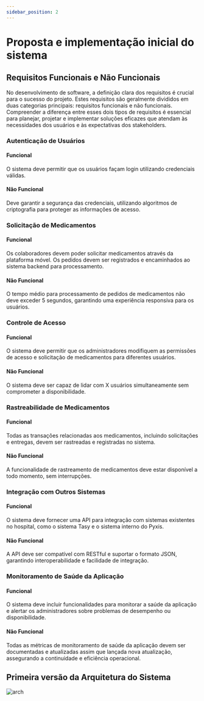 ```yaml
---
sidebar_position: 2
---
```


# Proposta e implementação inicial do sistema

## Requisitos Funcionais e Não Funcionais 

No desenvolvimento de software, a definição clara dos requisitos é crucial para o sucesso do projeto. Estes requisitos são geralmente divididos em duas categorias principais: requisitos funcionais e não funcionais. Compreender a diferença entre esses dois tipos de requisitos é essencial para planejar, projetar e implementar soluções eficazes que atendam às necessidades dos usuários e às expectativas dos stakeholders.


### Autenticação de Usuários
#### Funcional
O sistema deve permitir que os usuários façam login utilizando credenciais válidas.

#### Não Funcional
Deve garantir a segurança das credenciais, utilizando algoritmos de criptografia para proteger as informações de acesso.

### Solicitação de Medicamentos
#### Funcional
Os colaboradores devem poder solicitar medicamentos através da plataforma móvel. Os pedidos devem ser registrados e encaminhados ao sistema backend para processamento.

#### Não Funcional
O tempo médio para processamento de pedidos de medicamentos não deve exceder 5 segundos, garantindo uma experiência responsiva para os usuários.

### Controle de Acesso
#### Funcional
O sistema deve permitir que os administradores modifiquem as permissões de acesso e solicitação de medicamentos para diferentes usuários.

#### Não Funcional
O sistema deve ser capaz de lidar com X usuários simultaneamente sem comprometer a disponibilidade.

### Rastreabilidade de Medicamentos
#### Funcional
Todas as transações relacionadas aos medicamentos, incluindo solicitações e entregas, devem ser rastreadas e registradas no sistema.

#### Não Funcional
A funcionalidade de rastreamento de medicamentos deve estar disponível a todo momento, sem interrupções.

### Integração com Outros Sistemas
#### Funcional
O sistema deve fornecer uma API para integração com sistemas existentes no hospital, como o sistema Tasy e o sistema interno do Pyxis.

#### Não Funcional
A API deve ser compatível com RESTful e suportar o formato JSON, garantindo interoperabilidade e facilidade de integração.

### Monitoramento de Saúde da Aplicação
#### Funcional
O sistema deve incluir funcionalidades para monitorar a saúde da aplicação e alertar os administradores sobre problemas de desempenho ou disponibilidade.

#### Não Funcional
Todas as métricas de monitoramento de saúde da aplicação devem ser documentadas e atualizadas assim que lançada nova atualização, assegurando a continuidade e eficiência operacional.

## Primeira versão da Arquitetura do Sistema
![arch](/img/arch.png)